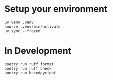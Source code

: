# Setup your environment
```
uv venv .venv
source .venv/bin/activate
uv sync --frozen
```

# In Development
```
poetry run ruff format
poetry run ruff check
poetry run basedpyright
```

